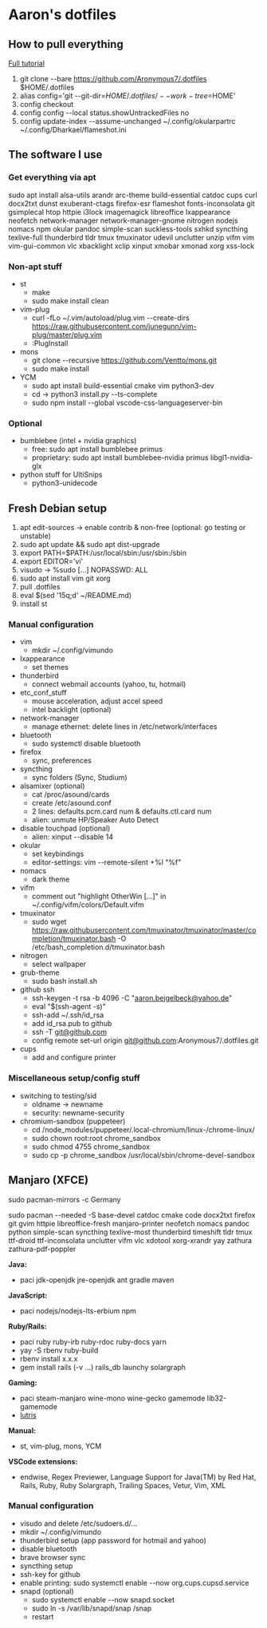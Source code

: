 # Aaron's dotfiles
## How to pull everything

[Full tutorial](https://www.atlassian.com/git/tutorials/dotfiles)

1. git clone --bare https://github.com/Aronymous7/.dotfiles $HOME/.dotfiles
1. alias config='git --git-dir=$HOME/.dotfiles/ --work-tree=$HOME'
1. config checkout
1. config config --local status.showUntrackedFiles no
1. config update-index --assume-unchanged ~/.config/okularpartrc ~/.config/Dharkael/flameshot.ini

## The software I use
### Get everything via apt

sudo apt install alsa-utils arandr arc-theme build-essential catdoc cups curl docx2txt dunst exuberant-ctags firefox-esr flameshot fonts-inconsolata git gsimplecal htop httpie i3lock imagemagick libreoffice lxappearance neofetch network-manager network-manager-gnome nitrogen nodejs nomacs npm okular pandoc simple-scan suckless-tools sxhkd syncthing texlive-full thunderbird tldr tmux tmuxinator udevil unclutter unzip vifm vim vim-gui-common vlc xbacklight xclip xinput xmobar xmonad xorg xss-lock

### Non-apt stuff

- st
  - make
  - sudo make install clean
- vim-plug
  - curl -fLo ~/.vim/autoload/plug.vim --create-dirs https://raw.githubusercontent.com/junegunn/vim-plug/master/plug.vim
  - :PlugInstall
- mons
  - git clone --recursive https://github.com/Ventto/mons.git
  - sudo make install
- YCM
  - sudo apt install build-essential cmake vim python3-dev
  - cd -> python3 install.py --ts-complete
  - sudo npm install --global vscode-css-languageserver-bin

### Optional

- bumblebee (intel + nvidia graphics)
  - free: sudo apt install bumblebee primus
  - proprietary: sudo apt install bumblebee-nvidia primus libgl1-nvidia-glx
- python stuff for UltiSnips
  - python3-unidecode

## Fresh Debian setup

1. apt edit-sources -> enable contrib & non-free (optional: go testing or unstable)
1. sudo apt update && sudo apt dist-upgrade
1. export PATH=$PATH:/usr/local/sbin:/usr/sbin:/sbin
1. export EDITOR='vi'
1. visudo -> %sudo [...] NOPASSWD: ALL
1. sudo apt install vim git xorg
1. pull .dotfiles
1. eval $(sed '15q;d' ~/README.md)
1. install st

### Manual configuration

- vim
  - mkdir ~/.config/vimundo
- lxappearance
  - set themes
- thunderbird
  - connect webmail accounts (yahoo, tu, hotmail)
- etc_conf_stuff
  - mouse acceleration, adjust accel speed
  - intel backlight (optional)
- network-manager
  - manage ethernet: delete lines in /etc/network/interfaces
- bluetooth
  - sudo systemctl disable bluetooth
- firefox
  - sync, preferences
- syncthing
  - sync folders (Sync, Studium)
- alsamixer (optional)
  - cat /proc/asound/cards
  - create /etc/asound.conf
  - 2 lines: defaults.pcm.card num & defaults.ctl.card num
  - alien: unmute HP/Speaker Auto Detect
- disable touchpad (optional)
  - alien: xinput --disable 14
- okular
  - set keybindings
  - editor-settings: vim --remote-silent +%l "%f"
- nomacs
  - dark theme
- vifm
  - comment out "highlight OtherWin [...]" in ~/.config/vifm/colors/Default.vifm
- tmuxinator
  - sudo wget https://raw.githubusercontent.com/tmuxinator/tmuxinator/master/completion/tmuxinator.bash -O /etc/bash_completion.d/tmuxinator.bash
- nitrogen
  - select wallpaper
- grub-theme
  - sudo bash install.sh
- github ssh
  - ssh-keygen -t rsa -b 4096 -C "aaron.beigelbeck@yahoo.de"
  - eval "$(ssh-agent -s)"
  - ssh-add ~/.ssh/id_rsa
  - add id_rsa.pub to github
  - ssh -T git@github.com
  - config remote set-url origin git@github.com:Aronymous7/.dotfiles.git
- cups
  - add and configure printer

### Miscellaneous setup/config stuff

- switching to testing/sid
  - oldname -> newname
  - security: newname-security
- chromium-sandbox (puppeteer)
  - cd <project-dir-path>/node_modules/puppeteer/.local-chromium/linux-<revision>/chrome-linux/
  - sudo chown root:root chrome_sandbox
  - sudo chmod 4755 chrome_sandbox
  - sudo cp -p chrome_sandbox /usr/local/sbin/chrome-devel-sandbox

## Manjaro (XFCE)

sudo pacman-mirrors -c Germany

sudo pacman --needed -S base-devel catdoc cmake code docx2txt firefox git gvim httpie libreoffice-fresh manjaro-printer neofetch nomacs pandoc python simple-scan syncthing texlive-most thunderbird timeshift tldr tmux ttf-droid ttf-inconsolata unclutter vifm vlc xdotool xorg-xrandr yay zathura zathura-pdf-poppler

__Java:__
- paci jdk-openjdk jre-openjdk ant gradle maven

__JavaScript:__
- paci nodejs/nodejs-lts-erbium npm

__Ruby/Rails:__
- paci ruby ruby-irb ruby-rdoc ruby-docs yarn
- yay -S rbenv ruby-build
- rbenv install x.x.x
- gem install rails (-v ...) rails_db launchy solargraph

__Gaming:__
- paci steam-manjaro wine-mono wine-gecko gamemode lib32-gamemode
- [lutris](https://github.com/lutris/lutris/wiki/Wine-Dependencies)

__Manual:__
- st, vim-plug, mons, YCM

__VSCode extensions:__
- endwise, Regex Previewer, Language Support for Java(TM) by Red Hat, Rails, Ruby, Ruby Solargraph, Trailing Spaces, Vetur, Vim, XML

### Manual configuration

- visudo and delete /etc/sudoers.d/...
- mkdir ~/.config/vimundo
- thunderbird setup (app password for hotmail and yahoo)
- disable bluetooth
- brave browser sync
- syncthing setup
- ssh-key for github
- enable printing: sudo systemctl enable --now org.cups.cupsd.service
- snapd (optional)
  - sudo systemctl enable --now snapd.socket
  - sudo ln -s /var/lib/snapd/snap /snap
  - restart
